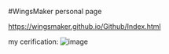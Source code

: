 #WingsMaker personal page

https://wingsmaker.github.io/Github/Index.html

my cerification:
![image](https://github.com/WingsMaker/Github/assets/32192638/884d57cf-6f2e-418e-a46c-c1fcd07b5b59)
